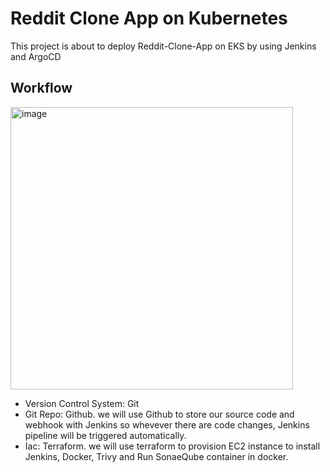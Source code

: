 # Reddit Clone App on Kubernetes
This project is about to deploy Reddit-Clone-App on EKS by using Jenkins and ArgoCD
## Workflow
<img width="452" alt="image" src="https://github.com/Barney7777/a-reddit-clone/assets/122773145/cb55f006-8d8f-4416-be49-6fffa62f901e">

- Version Control System: Git
- Git Repo: Github. we will use Github to store our source code and webhook with Jenkins so whevever there are code changes, Jenkins pipeline will be triggered automatically.
- Iac: Terraform. we will use terraform to provision EC2 instance to install Jenkins, Docker, Trivy and Run SonaeQube container in docker.
